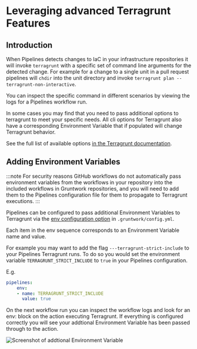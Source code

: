 # Leveraging advanced Terragrunt Features

## Introduction

When Pipelines detects changes to IaC in your infrastructure repositories it will invoke `terragrunt` with a specific set of command line arguments for the detected change. For example for a change to a single unit in a pull request pipelines will `chdir` into the unit directory and invoke `terragrunt plan --terragrunt-non-interactive`.

You can inspect the specific command in different scenarios by viewing the logs for a Pipelines workflow run.

In some cases you may find that you need to pass additional options to terragrunt to meet your specific needs. All cli options for Terragrunt also have a corresponding Environment Variable that if populated will change Terragrunt behavior.

See the full list of available options <span class="external-link"><a href="https://terragrunt.gruntwork.io/docs/reference/cli-options/#cli-options">in the Terragrunt documentation</a></span>.

## Adding Environment Variables

:::note
For security reasons GitHub workflows do not automatically pass environment variables from the workflows in your repository into the included workflows in Gruntwork repositories, and you will need to add them to the Pipelines configuration file for them to propagate to Terragrunt executions.
:::

Pipelines can be configured to pass additional Environment Variables to Terragrunt via the [env configuration option](/2.0/reference/pipelines/configurations#env) in `.gruntwork/config.yml`.

Each item in the env sequence corresponds to an Environment Variable name and value.

For example you may want to add the flag `---terragrunt-strict-include` to your Pipelines Terragrunt runs. To do so you would set the environment variable `TERRAGRUNT_STRICT_INCLUDE` to `true` in your Pipelines configuration.

E.g.
```yml title=".gruntwork/config.yml"
pipelines:
    env:
    - name: TERRAGRUNT_STRICT_INCLUDE
      value: true
```

On the next workflow run you can inspect the workflow logs and look for an env: block on the action executing Terragrunt. If everything is configured correctly you will see your addtional Environment Variable has been passed through to the action.

![Screenshot of addtional Environment Variable](/img/pipelines/guides/custom-env-var.png)
